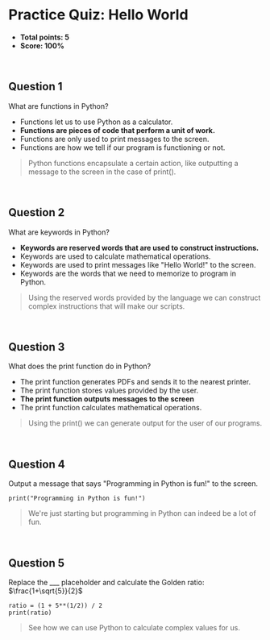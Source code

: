 # Practice Quiz: Hello World
* **Total points: 5**
* **Score: 100%**

<br>

## Question 1

What are functions in Python?
* Functions let us to use Python as a calculator.
* **Functions are pieces of code that perform a unit of work.**
* Functions are only used to print messages to the screen.
* Functions are how we tell if our program is functioning or not.

> Python functions encapsulate a certain action, like outputting a message to the screen in the case of print().
<br>

## Question 2

What are keywords in Python?
* **Keywords are reserved words that are used to construct instructions.**
* Keywords are used to calculate mathematical operations.
* Keywords are used to print messages like "Hello World!" to the screen.
* Keywords are the words that we need to memorize to program in Python.

> Using the reserved words provided by the language we can construct complex instructions that will make our scripts.
<br>

## Question 3

What does the print function do in Python?
* The print function generates PDFs and sends it to the nearest printer.
* The print function stores values provided by the user.
* **The print function outputs messages to the screen**
* The print function calculates mathematical operations.

> Using the print() we can generate output for the user of our programs.
<br>

## Question 4

Output a message that says "Programming in Python is fun!" to the screen.

```
print("Programming in Python is fun!")
```

> We're just starting but programming in Python can indeed be a lot of fun.
<br>

## Question 5

Replace the ___ placeholder and calculate the Golden ratio: $\frac{1+\sqrt{5}}{2}$

```
ratio = (1 + 5**(1/2)) / 2
print(ratio)
```

> See how we can use Python to calculate complex values for us.
